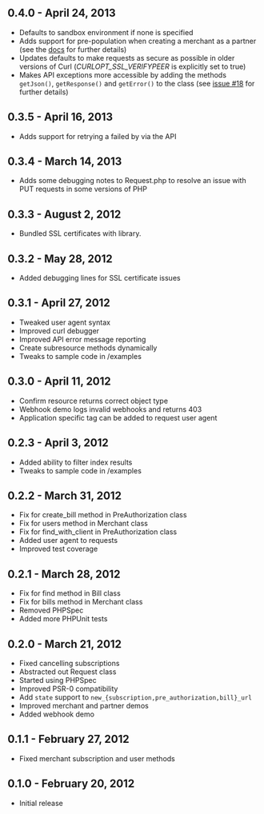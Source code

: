 ## 0.4.0 - April 24, 2013

- Defaults to sandbox environment if none is specified
- Adds support for pre-population when creating a merchant as a partner (see the [docs](https://gocardless.com/docs/partner_guide#prepopulating-information) for further details)
- Updates defaults to make requests as secure as possible in older versions of Curl (*CURLOPT_SSL_VERIFYPEER* is explicitly set to true)
- Makes API exceptions more accessible by adding the methods `getJson()`, `getResponse()` and `getError()` to the class (see [issue #18](https://github.com/gocardless/gocardless-php/pull/18) for further details)

## 0.3.5 - April 16, 2013

- Adds support for retrying a failed by via the API

## 0.3.4 - March 14, 2013

- Adds some debugging notes to Request.php to resolve an issue with PUT
requests in some versions of PHP

## 0.3.3 - August 2, 2012

- Bundled SSL certificates with library.

## 0.3.2 - May 28, 2012

- Added debugging lines for SSL certificate issues

## 0.3.1 - April 27, 2012

- Tweaked user agent syntax
- Improved curl debugger
- Improved API error message reporting
- Create subresource methods dynamically
- Tweaks to sample code in /examples


## 0.3.0 - April 11, 2012

- Confirm resource returns correct object type
- Webhook demo logs invalid webhooks and returns 403
- Application specific tag can be added to request user agent


## 0.2.3 - April 3, 2012

- Added ability to filter index results
- Tweaks to sample code in /examples


## 0.2.2 - March 31, 2012

- Fix for create_bill method in PreAuthorization class
- Fix for users method in Merchant class
- Fix for find_with_client in PreAuthorization class
- Added user agent to requests
- Improved test coverage


## 0.2.1 - March 28, 2012

- Fix for find method in Bill class
- Fix for bills method in Merchant class
- Removed PHPSpec
- Added more PHPUnit tests


## 0.2.0 - March 21, 2012

- Fixed cancelling subscriptions
- Abstracted out Request class
- Started using PHPSpec
- Improved PSR-0 compatibility
- Add `state` support to `new_{subscription,pre_authorization,bill}_url`
- Improved merchant and partner demos
- Added webhook demo


## 0.1.1 - February 27, 2012

- Fixed merchant subscription and user methods


## 0.1.0 - February 20, 2012

- Initial release
